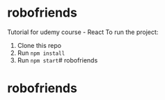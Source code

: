 # robofriends
Tutorial for udemy course - React
To run the project:

1. Clone this repo
2. Run `npm install`
3. Run `npm start`# robofriends
# robofriends
